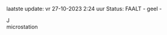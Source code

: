 laatste update: 
vr 27-10-2023  2:24   uur 
Status: FAALT - geel - 
<div class="service R">J</div><div class="service Y">microstation</div>